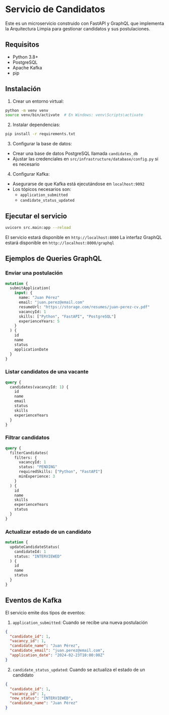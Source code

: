 # Servicio de Candidatos

Este es un microservicio construido con FastAPI y GraphQL que implementa la Arquitectura Limpia para gestionar candidatos y sus postulaciones.

## Requisitos

- Python 3.8+
- PostgreSQL
- Apache Kafka
- pip

## Instalación

1. Crear un entorno virtual:
```bash
python -m venv venv
source venv/bin/activate  # En Windows: venv\Scripts\activate
```

2. Instalar dependencias:
```bash
pip install -r requirements.txt
```

3. Configurar la base de datos:
- Crear una base de datos PostgreSQL llamada `candidates_db`
- Ajustar las credenciales en `src/infrastructure/database/config.py` si es necesario

4. Configurar Kafka:
- Asegurarse de que Kafka está ejecutándose en `localhost:9092`
- Los tópicos necesarios son:
  - `application_submitted`
  - `candidate_status_updated`

## Ejecutar el servicio

```bash
uvicorn src.main:app --reload
```

El servicio estará disponible en `http://localhost:8000`
La interfaz GraphQL estará disponible en `http://localhost:8000/graphql`

## Ejemplos de Queries GraphQL

### Enviar una postulación
```graphql
mutation {
  submitApplication(
    input: {
      name: "Juan Pérez"
      email: "juan.perez@email.com"
      resumeUrl: "https://storage.com/resumes/juan-perez-cv.pdf"
      vacancyId: 1
      skills: ["Python", "FastAPI", "PostgreSQL"]
      experienceYears: 5
    }
  ) {
    id
    name
    status
    applicationDate
  }
}
```

### Listar candidatos de una vacante
```graphql
query {
  candidates(vacancyId: 1) {
    id
    name
    email
    status
    skills
    experienceYears
  }
}
```

### Filtrar candidatos
```graphql
query {
  filterCandidates(
    filters: {
      vacancyId: 1
      status: "PENDING"
      requiredSkills: ["Python", "FastAPI"]
      minExperience: 3
    }
  ) {
    id
    name
    skills
    experienceYears
    status
  }
}
```

### Actualizar estado de un candidato
```graphql
mutation {
  updateCandidateStatus(
    candidateId: 1
    status: "INTERVIEWED"
  ) {
    id
    name
    status
  }
}
```

## Eventos de Kafka

El servicio emite dos tipos de eventos:

1. `application_submitted`: Cuando se recibe una nueva postulación
```json
{
  "candidate_id": 1,
  "vacancy_id": 1,
  "candidate_name": "Juan Pérez",
  "candidate_email": "juan.perez@email.com",
  "application_date": "2024-02-23T10:00:00Z"
}
```

2. `candidate_status_updated`: Cuando se actualiza el estado de un candidato
```json
{
  "candidate_id": 1,
  "vacancy_id": 1,
  "new_status": "INTERVIEWED",
  "candidate_name": "Juan Pérez"
}
``` 